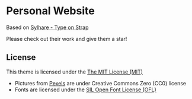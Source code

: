 # Personal Website

Based on [Sylhare - Type on Strap](https://sylhare.github.io/Type-on-Strap/)

Please check out their work and give them a star!

## License

This theme is licensed under the [The MIT License (MIT)](/LICENSE)

- Pictures from [Pexels](https://www.pexels.com/) are under Creative Commons Zero (CC0) license
- Fonts are licensed under the [SIL Open Font License (OFL)](https://scripts.sil.org/cms/scripts/page.php?site_id=nrsi&id=OFL)
